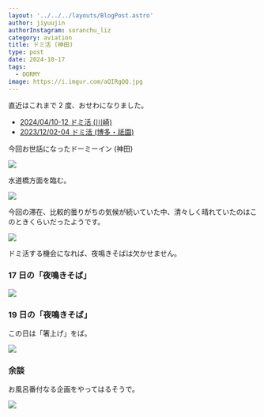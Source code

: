 ```yaml
---
layout: '../../../layouts/BlogPost.astro'
author: jiyuujin
authorInstagram: soranchu_liz
category: aviation
title: ドミ活 (神田)
type: post
date: 2024-10-17
tags:
  - DORMY
image: https://i.imgur.com/aQIRgQQ.jpg
---
```


直近はこれまで 2 度、おせわになりました。

- [2024/04/10-12 ドミ活 (川崎)](https://soratabi.nekohack.me/posts/2024-04-10-dormy/)
- [2023/12/02-04 ドミ活 (博多・祇園)](https://soratabi.nekohack.me/posts/2023-12-02-dormy/)

今回お世話になったドーミーイン (神田)

![](/assets/img/20241017/DORMY.JPG)

水道橋方面を臨む。

![](/assets/img/20241017/IMG_8086.JPG)

今回の滞在、比較的曇りがちの気候が続いていた中、清々しく晴れていたのはこのときくらいだったようです。

![](/assets/img/20241017/IMG_8087.JPG)

ドミ活する機会になれば、夜鳴きそばは欠かせません。

### 17 日の「夜鳴きそば」

![](/assets/img/20241017/IMG_8082.JPG)

### 19 日の「夜鳴きそば」

この日は「箸上げ」をば。

![](/assets/img/20241017/IMG_8217.JPG)

### 余談

お風呂番付なる企画をやってはるそうで。

![](/assets/img/20241017/IMG_8090.JPG)
